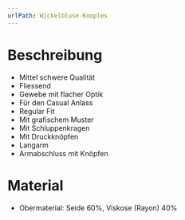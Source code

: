 ```yaml
---
urlPath: Wickelbluse-Kooples
---
```


# Beschreibung

- Mittel schwere Qualität
- Fliessend
- Gewebe mit flacher Optik
- Für den Casual Anlass
- Regular Fit
- Mit grafischem Muster
- Mit Schluppenkragen
- Mit Druckknöpfen
- Langarm
- Armabschluss mit Knöpfen

# Material

- Obermaterial: Seide 60%, Viskose (Rayon) 40%
